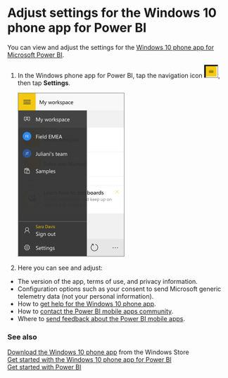 <properties 
   pageTitle="Adjust settings for the Windows 10 phone app"
   description="Adjust settings for the Windows 10 phone app for Power BI"
   services="powerbi" 
   documentationCenter="" 
   authors="maggiesMSFT" 
   manager="mblythe" 
   editor=""
   tags=""/>
 
<tags
   ms.service="powerbi"
   ms.devlang="NA"
   ms.topic="article"
   ms.tgt_pltfrm="NA"
   ms.workload="powerbi"
   ms.date="12/14/2015"
   ms.author="maggies"/>

# Adjust settings for the Windows 10 phone app for Power BI

You can view and adjust the settings for the [Windows 10 phone app for Microsoft Power BI](powerbi-mobile-win10phone-app-get-started.md).

1. In the Windows phone app for Power BI, tap the navigation icon ![](media/powerbi-mobile-adjust-settings-for-the-win10phone-app/PBI_Win10Ph_NavIcon30.png), then tap **Settings**.

    ![](media/powerbi-mobile-adjust-settings-for-the-win10phone-app/PBI_Win10Ph_MyWkspace.png)

2. Here you can see and adjust:

 -   The version of the app, terms of use, and privacy information. 
 -   Configuration options such as your consent to send Microsoft generic telemetry data (not your personal information).
 -   How to [get help for the Windows 10 phone app](powerbi-mobile-win10phone-app-get-started.md).
 -   How to [contact the Power BI mobile apps community](http://community.powerbi.com/t5/Mobile-Apps/bd-p/power-bi-mobile).
 -   Where to [send feedback about the Power BI mobile apps](https://ideas.powerbi.com/forums/265200-power-bi/category/105939-mobile).

### See also

[Download the Windows 10 phone app](http://go.microsoft.com/fwlink/?LinkID=544867) from the Windows Store  
[Get started with the Windows 10 phone app for Power BI](powerbi-mobile-win10phone-app-get-started.md)  
[Get started with Power BI](powerbi-service-get-started.md)


